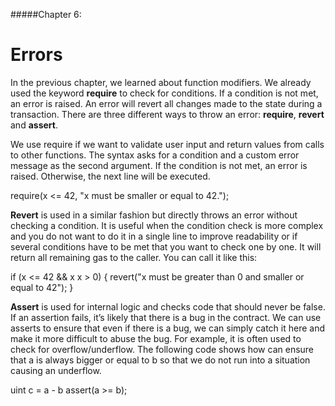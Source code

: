 #####Chapter 6:

# Errors

In the previous chapter, we learned about function modifiers. We already used the keyword **require** to check for conditions. If a condition is not met, an error is raised. An error will revert all changes made to the state during a transaction. There are three different ways to throw an error: **require**, **revert** and **assert**.

We use require if we want to validate user input and return values from calls to other functions. The syntax asks for a condition and a custom error message as the second argument. If the condition is not met, an error is raised. Otherwise, the next line will be executed.

<Highlight class="language-javascript">
require(x <= 42, "x must be smaller or equal to 42.");
</Highlight>

**Revert** is used in a similar fashion but directly throws an error without checking a condition. It is useful when the condition check is more complex and you do not want to do it in a single line to improve readability or if several conditions have to be met that you want to check one by one. It will return all remaining gas to the caller. You can call it like this:

<Highlight class="language-javascript">
if (x <= 42 && x x > 0) {
  revert("x must be greater than 0 and smaller or equal to 42");
}
</Highlight>

**Assert** is used for internal logic and checks code that should never be false. If an assertion fails, it’s likely that there is a bug in the contract. We can use asserts to ensure that even if there is a bug, we can simply catch it here and make it more difficult to abuse the bug. For example, it is often used to check for overflow/underflow. The following code shows how can ensure that a is always bigger or equal to b so that we do not run into a situation causing an underflow.

<Highlight class="language-javascript">
uint c = a - b 
assert(a >= b);
</Highlight>
